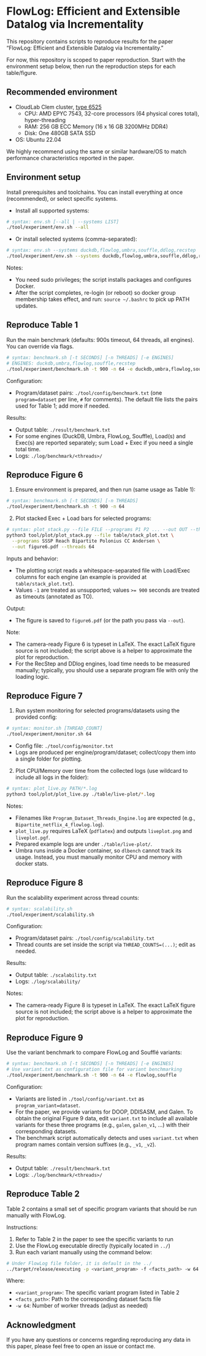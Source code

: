 # FlowLog: Efficient and Extensible Datalog via Incrementality

This repository contains scripts to reproduce results for the paper “FlowLog: Efficient and Extensible Datalog via Incrementality.”

For now, this repository is scoped to paper reproduction. Start with the environment setup below, then run the reproduction steps for each table/figure.

## Recommended environment

- CloudLab Clem cluster, [type 6525](https://docs.cloudlab.us/hardware.html)
  - CPU: AMD EPYC 7543, 32-core processors (64 physical cores total), hyper-threading
  - RAM: 256 GB ECC Memory (16 x 16 GB 3200MHz DDR4)
  - Disk: One 480GB SATA SSD
- OS: Ubuntu 22.04

We highly recommend using the same or similar hardware/OS to match performance characteristics reported in the paper.

## Environment setup

Install prerequisites and toolchains. You can install everything at once (recommended), or select specific systems.

- Install all supported systems:
```bash
# syntax: env.sh [--all | --systems LIST]
./tool/experiment/env.sh --all
```

- Or install selected systems (comma-separated):
```bash
# syntax: env.sh --systems duckdb,flowlog,umbra,souffle,ddlog,recstep
./tool/experiment/env.sh --systems duckdb,flowlog,umbra,souffle,ddlog,recstep
```

Notes:
- You need sudo privileges; the script installs packages and configures Docker.
- After the script completes, re-login (or reboot) so docker group membership takes effect, and run: `source ~/.bashrc` to pick up PATH updates.

## Reproduce Table 1

Run the main benchmark (defaults: 900s timeout, 64 threads, all engines). You can override via flags.
```bash
# syntax: benchmark.sh [-t SECONDS] [-n THREADS] [-e ENGINES]
# ENGINES: duckdb,umbra,flowlog,souffle,recstep
./tool/experiment/benchmark.sh -t 900 -n 64 -e duckdb,umbra,flowlog,souffle,recstep
```

Configuration:
- Program/dataset pairs: `./tool/config/benchmark.txt` (one `program=dataset` per line, `#` for comments). The default file lists the pairs used for Table 1; add more if needed.

Results:
- Output table: `./result/benchmark.txt`
- For some engines (DuckDB, Umbra, FlowLog, Souffle), Load(s) and Exec(s) are reported separately; sum Load + Exec if you need a single total time.
- Logs: `./log/benchmark/<threads>/`

## Reproduce Figure 6

1) Ensure environment is prepared, and then run (same usage as Table 1):
```bash
# syntax: benchmark.sh [-t SECONDS] [-n THREADS]
./tool/experiment/benchmark.sh -t 900 -n 64
```

2) Plot stacked Exec + Load bars for selected programs:
```bash
# syntax: plot_stack.py --file FILE --programs P1 P2 ... --out OUT --threads N
python3 tool/plot/plot_stack.py --file table/stack_plot.txt \
  --programs SSSP Reach Bipartite Polonius CC Andersen \
  --out figure6.pdf --threads 64
```

Inputs and behavior:
- The plotting script reads a whitespace-separated file with Load/Exec columns for each engine (an example is provided at `table/stack_plot.txt`).
- Values `-1` are treated as unsupported; values `>= 900` seconds are treated as timeouts (annotated as TO).

Output:
- The figure is saved to `figure6.pdf` (or the path you pass via `--out`).

Note: 
- The camera-ready Figure 6 is typeset in LaTeX. The exact LaTeX figure source is not included; the script above is a helper to approximate the plot for reproduction.
- For the RecStep and DDlog engines, load time needs to be measured manually; typically, you should use a separate program file with only the loading logic.

## Reproduce Figure 7

1) Run system monitoring for selected programs/datasets using the provided config:
```bash
# syntax: monitor.sh [THREAD_COUNT]
./tool/experiment/monitor.sh 64
```
- Config file: `./tool/config/monitor.txt`
- Logs are produced per engine/program/dataset; collect/copy them into a single folder for plotting.

2) Plot CPU/Memory over time from the collected logs (use wildcard to include all logs in the folder):
```bash
# syntax: plot_live.py PATH/*.log
python3 tool/plot/plot_live.py ./table/live-plot/*.log
```

Notes:
- Filenames like `Program_Dataset_Threads_Engine.log` are expected (e.g., `Bipartite_netflix_4_flowlog.log`).
- `plot_live.py` requires LaTeX (`pdflatex`) and outputs `liveplot.png` and `liveplot.pgf`.
- Prepared example logs are under `./table/live-plot/`.
- Umbra runs inside a Docker container, so `dlbench` cannot track its usage. Instead, you must manually monitor CPU and memory with docker stats.

## Reproduce Figure 8

Run the scalability experiment across thread counts:
```bash
# syntax: scalability.sh
./tool/experiment/scalability.sh
```

Configuration:
- Program/dataset pairs: `./tool/config/scalability.txt`
- Thread counts are set inside the script via `THREAD_COUNTS=(...)`; edit as needed.

Results:
- Output table: `./scalability.txt`
- Logs: `./log/scalability/`

Notes:
- The camera-ready Figure 8 is typeset in LaTeX. The exact LaTeX figure source is not included; the script above is a helper to approximate the plot for reproduction.

## Reproduce Figure 9

Use the variant benchmark to compare FlowLog and Soufflé variants:
```bash
# syntax: benchmark.sh [-t SECONDS] [-n THREADS] [-e ENGINES]
# Use variant.txt as configuration file for variant benchmarking
./tool/experiment/benchmark.sh -t 900 -n 64 -e flowlog,souffle
```

Configuration:
- Variants are listed in `./tool/config/variant.txt` as `program_variant=dataset`.
- For the paper, we provide variants for DOOP, DDISASM, and Galen. To obtain the original Figure 9 data, edit `variant.txt` to include all available variants for these three programs (e.g., `galen`, `galen_v1`, …) with their corresponding datasets.
- The benchmark script automatically detects and uses `variant.txt` when program names contain version suffixes (e.g., `_v1`, `_v2`).

Results:
- Output table: `./result/benchmark.txt`
- Logs: `./log/benchmark/<threads>/`

## Reproduce Table 2

Table 2 contains a small set of specific program variants that should be run manually with FlowLog. 

Instructions:
1. Refer to Table 2 in the paper to see the specific variants to run
2. Use the FlowLog executable directly (typically located in `../`)
3. Run each variant manually using the command below:

```bash
# Under FlowLog file folder, it is default in the ../
../target/release/executing -p <variant_program> -f <facts_path> -w 64
```

Where:
- `<variant_program>`: The specific variant program listed in Table 2
- `<facts_path>`: Path to the corresponding dataset facts file
- `-w 64`: Number of worker threads (adjust as needed)

## Acknowledgment

If you have any questions or concerns regarding reproducing any data in this paper, please feel free to open an issue or contact me.

